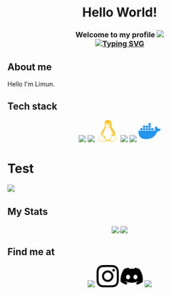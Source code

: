 <h1 align="center">Hello World!</h1>

<h3 align="center">
    Welcome to my profile
    <img src="https://media.giphy.com/media/hvRJCLFzcasrR4ia7z/giphy.gif" width="25"><br>
    <!-- Typing Effect -->
<a href="https://git.io/typing-svg">
    <img src="https://readme-typing-svg.herokuapp.com?font=Fira+Code&pause=1000&width=350&lines=Without+Your+Repo+I'm+No+One" alt="Typing SVG" />
</a>
</h3>

<h2>About me</h2>
<p>Hello I'm Limun.</p>

<h2>Tech stack</h2>
<div align="center">
    <!-- Icon Tech stack -->
    <a href="https://python.org/"><img src="https://raw.githubusercontent.com/danielcranney/profileme-dev/main/public/icons/skills/python-colored.svg" width="50"></a>
    <a href="https://www.w3schools.com/js/"><img src="https://raw.githubusercontent.com/danielcranney/profileme-dev/main/public/icons/skills/javascript-colored.svg" width="50"></a>
    <a href="https://www.linux.org/"><img src="https://raw.githubusercontent.com/danielcranney/profileme-dev/main/public/icons/skills/linux-colored.svg" width="50"></a>
    <a href="https://nodejs.org/en/"><img src="https://raw.githubusercontent.com/danielcranney/profileme-dev/main/public/icons/skills/nodejs-colored.svg" width="50"></a>
    <a href="https://flask.palletsprojects.com/en/3.0.x/api/"><img src="https://raw.githubusercontent.com/danielcranney/profileme-dev/main/public/icons/skills/flask.svg" width="50"></a>
    <a href="https://docker.com/"><img src="https://raw.githubusercontent.com/danielcranney/profileme-dev/main/public/icons/skills/docker-colored.svg" width="50"></a>
</div>

<h1>Test</h1>
<div href="https://skillicons.dev">
    <a href="">
        <img src="https://skillicons.dev/icons?i=aws,gcp,azure,react,vue,flutter&perline=3">
    </a>
</div>

<h2>My Stats</h2>

<div align= "center">
    <a href="https://github.com/LimunBF/github-readme-stats">
        <img height=200 align="center" src="https://github-readme-stats.vercel.app/api?username=LimunBF&show_icons=true&rank_icon=github&theme=radical">
    </a>
    <a href="https://github.com/LimunBF/github-readme-stats">
        <img height=200 align="center" src="https://github-readme-stats.vercel.app/api/top-langs/?username=LimunBF&layout=compact&theme=radical&description_lines_count=2">
    </a>
</div>

<h2>Find me at</h2>
<div align="center">
    <!-- Icon Sosmed -->
    <a href="https://github.com/LimunBF"><img src="https://raw.githubusercontent.com/danielcranney/profileme-dev/main/public/icons/socials/github-dark.svg" width=50></a>
    <a href="https://www.instagram.com/lintangmuktin/"><img src="https://raw.githubusercontent.com/danielcranney/profileme-dev/main/public/icons/socials/instagram-dark.svg" width=50></a>
    <a href="https://discord.com/users/1026479858219499694"><img src="https://raw.githubusercontent.com/danielcranney/profileme-dev/main/public/icons/socials/discord-dark.svg" width=50></a>
    <a href="mailto:lintangmukti638@gmail.com"><img src="https://img.icons8.com/ios-filled/50/FFFFFF/secured-letter--v1.png" width=50></a>

</div>


